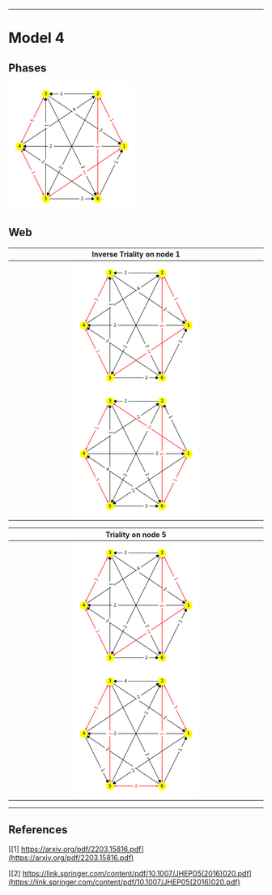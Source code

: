 
----
# Model 4 #
## Phases ##
<img src="./figs/model4/model4_phase_0.png" width="250" height="250">


## Web ##
Inverse Triality on node 1|
:-------------------:|
<img src="./figs/model4/model4_Tweb_Phases_(0, 0)_Node_0A0.png" width="250" height="250"><img src="./figs/model4/model4_Tweb_Phases_(0, 0)_Node_0B0.png" width="250" height="250">|

Triality on node 5|
:-------------------:|
<img src="./figs/model4/model4_Tweb_Phases_(0, 0)_Node_1A4.png" width="250" height="250"><img src="./figs/model4/model4_Tweb_Phases_(0, 0)_Node_1B4.png" width="250" height="250">|


----
## References ##
[[1] https://arxiv.org/pdf/2203.15816.pdf](https://arxiv.org/pdf/2203.15816.pdf)

[[2] https://link.springer.com/content/pdf/10.1007/JHEP05(2016)020.pdf](https://link.springer.com/content/pdf/10.1007/JHEP05(2016)020.pdf)
